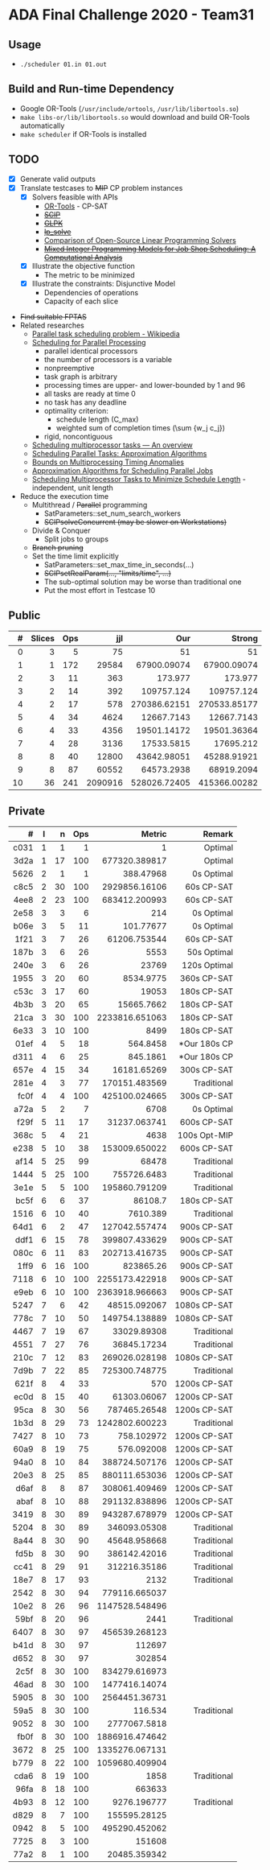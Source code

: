 # ADA Final Challenge 2020 - Team31 #

## Usage
* `./scheduler 01.in 01.out`

## Build and Run-time Dependency
* Google OR-Tools (`/usr/include/ortools`, `/usr/lib/libortools.so`)
* `make libs-or/lib/libortools.so` would download and build OR-Tools automatically
* `make scheduler` if OR-Tools is installed

## TODO
* [x] Generate valid outputs
* [x] Translate testcases to ~~MIP~~ CP problem instances
    * [x] Solvers feasible with APIs
        * [OR-Tools](https://developers.google.com/optimization "Google OR-Tools") - CP-SAT
        * ~~[SCIP](https://www.scipopt.org/ "Solving Constraint Integer Programs")~~
        * ~~[GLPK](https://www.gnu.org/software/glpk/ "GNU Linear Programming Kit")~~
        * ~~[lp_solve](http://lpsolve.sourceforge.net/5.5/ "MILP solver")~~
        * [Comparison of Open-Source Linear Programming Solvers](https://prod-ng.sandia.gov/techlib-noauth/access-control.cgi/2013/138847.pdf)
        * ~~[Mixed Integer Programming Models for Job Shop Scheduling: A Computational Analysis](https://tidel.mie.utoronto.ca/pubs/JSP_CandOR_2016.pdf)~~
    * [x] Illustrate the objective function
        * The metric to be minimized
    * [x] Illustrate the constraints: Disjunctive Model
        * Dependencies of operations
        * Capacity of each slice
* ~~Find suitable FPTAS~~
* Related researches
    * [Parallel task scheduling problem - Wikipedia](https://en.wikipedia.org/wiki/Parallel_task_scheduling_problem)
    * [Scheduling for Parallel Processing](https://link.springer.com/book/10.1007%2F978-1-84882-310-5)
        * parallel identical processors
        * the number of processors is a variable
        * nonpreemptive
        * task graph is arbitrary
        * processing times are upper- and lower-bounded by 1 and 96
        * all tasks are ready at time 0
        * no task has any deadline
        * optimality criterion:
            * schedule length (C_max)
            * weighted sum of completion times (\sum {w_j c_j})
        * rigid, noncontiguous
    * [Scheduling multiprocessor tasks — An overview](https://www.sciencedirect.com/science/article/pii/0377221796001233)
    * [Scheduling Parallel Tasks: Approximation Algorithms](https://hal.inria.fr/hal-00003126/)
    * [Bounds on Multiprocessing Timing Anomalies](https://epubs.siam.org/doi/abs/10.1137/0117039)
    * [Approximation Algorithms for Scheduling Parallel Jobs](https://epubs.siam.org/doi/10.1137/080736491)
    * [Scheduling Multiprocessor Tasks to Minimize Schedule Length](https://ieeexplore.ieee.org/document/1676781) - independent, unit length
* Reduce the execution time
    * Multithread / ~~Parallel~~ programming
        * SatParameters::set_num_search_workers
        * ~~SCIPsolveConcurrent (may be slower on Workstations)~~
    * Divide & Conquer
        * Split jobs to groups
    * ~~Branch pruning~~
    * Set the time limit explicitly
        * SatParameters::set_max_time_in_seconds(...)
        * ~~SCIPsetRealParam(..., "limits/time", ...)~~
        * The sub-optimal solution may be worse than traditional one
        * Put the most effort in Testcase 10

## Public
 \# | Slices | Ops |     jjl |          Our |       Strong | Remark
--: | -----: | --: | ------: | -----------: | -----------: | -----:
  0 |      3 |   5 |      75 |     51       |     51       |    Opt
  1 |      1 | 172 |   29584 |  67900.09074 |  67900.09074 |    Opt
  2 |      3 |  11 |     363 |    173.977   |    173.977   |    Opt
  3 |      2 |  14 |     392 | 109757.124   | 109757.124   |    Opt
  4 |      2 |  17 |     578 | 270386.62151 | 270533.85177 |    Opt
  5 |      4 |  34 |    4624 |  12667.7143  |  12667.7143  |    Opt
  6 |      4 |  33 |    4356 |  19501.14172 |  19501.36364 |    Opt
  7 |      4 |  28 |    3136 |  17533.5815  |  17695.212   |    Opt
  8 |      8 |  40 |   12800 |  43642.98051 |  45288.91921 | Strong
  9 |      8 |  87 |   60552 |  64573.2938  |  68919.2094  | Strong
 10 |     36 | 241 | 2090916 | 528026.72405 | 415366.00282 |   Trad

## Private
  \# | l |  n | Ops |          Metric |       Remark
---: | - | -: | --: | --------------: | -----------:
c031 | 1 |  1 |   1 |        1        |      Optimal
3d2a | 1 | 17 | 100 |   677320.389817 |      Optimal
5626 | 2 |  1 |   1 |      388.47968  |   0s Optimal
c8c5 | 2 | 30 | 100 |  2929856.16106  |   60s CP-SAT
4ee8 | 2 | 23 | 100 |   683412.200993 |   60s CP-SAT
2e58 | 3 |  3 |   6 |      214        |   0s Optimal
b06e | 3 |  5 |  11 |      101.77677  |   0s Optimal
1f21 | 3 |  7 |  26 |    61206.753544 |   60s CP-SAT
187b | 3 |  6 |  26 |     5553        |  50s Optimal
240e | 3 |  6 |  26 |    23769        | 120s Optimal
1955 | 3 | 20 |  60 |     8534.9775   |  360s CP-SAT
c53c | 3 | 17 |  60 |    19053        |  180s CP-SAT
4b3b | 3 | 20 |  65 |    15665.7662   |  180s CP-SAT
21ca | 3 | 30 | 100 |  2233816.651063 |  180s CP-SAT
6e33 | 3 | 10 | 100 |     8499        |  180s CP-SAT
01ef | 4 |  5 |  18 |      564.8458   | *Our 180s CP
d311 | 4 |  6 |  25 |      845.1861   | *Our 180s CP
657e | 4 | 15 |  34 |    16181.65269  |  300s CP-SAT
281e | 4 |  3 |  77 |   170151.483569 |  Traditional
fc0f | 4 |  4 | 100 |   425100.024665 |  300s CP-SAT
a72a | 5 |  2 |   7 |     6708        |   0s Optimal
f29f | 5 | 11 |  17 |    31237.063741 |  600s CP-SAT
368c | 5 |  4 |  21 |     4638        | 100s Opt-MIP
e238 | 5 | 10 |  38 |   153009.650022 |  600s CP-SAT
af14 | 5 | 25 |  99 |    68478        |  Traditional
1444 | 5 | 25 | 100 |   755726.6483   |  Traditional
3e1e | 5 |  5 | 100 |   195860.791209 |  Traditional
bc5f | 6 |  6 |  37 |    86108.7      |  180s CP-SAT
1516 | 6 | 10 |  40 |     7610.389    |  Traditional
64d1 | 6 |  2 |  47 |   127042.557474 |  900s CP-SAT
ddf1 | 6 | 15 |  78 |   399807.433629 |  900s CP-SAT
080c | 6 | 11 |  83 |   202713.416735 |  900s CP-SAT
1ff9 | 6 | 16 | 100 |   823865.26     |  900s CP-SAT
7118 | 6 | 10 | 100 |  2255173.422918 |  900s CP-SAT
e9eb | 6 | 10 | 100 |  2363918.966663 |  900s CP-SAT
5247 | 7 |  6 |  42 |    48515.092067 | 1080s CP-SAT
778c | 7 | 10 |  50 |   149754.138889 | 1080s CP-SAT
4467 | 7 | 19 |  67 |    33029.89308  |  Traditional
4551 | 7 | 27 |  76 |    36845.17234  |  Traditional
210c | 7 | 12 |  83 |   269026.028198 | 1080s CP-SAT
7d9b | 7 | 22 |  85 |   725300.748775 |  Traditional
621f | 8 |  4 |  33 |      570        | 1200s CP-SAT
ec0d | 8 | 15 |  40 |    61303.06067  | 1200s CP-SAT
95ca | 8 | 30 |  56 |   787465.26548  | 1200s CP-SAT
1b3d | 8 | 29 |  73 |  1242802.600223 |  Traditional
7427 | 8 | 10 |  73 |      758.102972 | 1200s CP-SAT
60a9 | 8 | 19 |  75 |      576.092008 | 1200s CP-SAT
94a0 | 8 | 10 |  84 |   388724.507176 | 1200s CP-SAT
20e3 | 8 | 25 |  85 |   880111.653036 | 1200s CP-SAT
d6af | 8 |  8 |  87 |   308061.409469 | 1200s CP-SAT
abaf | 8 | 10 |  88 |   291132.838896 | 1200s CP-SAT
3419 | 8 | 30 |  89 |   943287.678979 | 1200s CP-SAT
5204 | 8 | 30 |  89 |   346093.05308  |  Traditional
8a44 | 8 | 30 |  90 |    45648.958668 |  Traditional
fd5b | 8 | 30 |  90 |   386142.42016  |  Traditional
cc41 | 8 | 29 |  91 |   312216.35186  |  Traditional
18e7 | 8 | 17 |  93 |     2132        |  Traditional
2542 | 8 | 30 |  94 |   779116.665037
10e2 | 8 | 26 |  96 |  1147528.548496
59bf | 8 | 20 |  96 |     2441        |  Traditional
6407 | 8 | 30 |  97 |   456539.268123
b41d | 8 | 30 |  97 |   112697
d652 | 8 | 30 |  97 |   302854
2c5f | 8 | 30 | 100 |   834279.616973
46ad | 8 | 30 | 100 |  1477416.14074
5905 | 8 | 30 | 100 |  2564451.36731
59a5 | 8 | 30 | 100 |      116.534    |  Traditional
9052 | 8 | 30 | 100 |  2777067.5818
fb0f | 8 | 30 | 100 |  1886916.474642
3672 | 8 | 25 | 100 |  1335276.067131
b779 | 8 | 22 | 100 |  1059680.409904
cda6 | 8 | 19 | 100 |     1858        |  Traditional
96fa | 8 | 18 | 100 |   663633
4b93 | 8 | 12 | 100 |     9276.196777 |  Traditional
d829 | 8 |  7 | 100 |   155595.28125
0942 | 8 |  5 | 100 |   495290.452062
7725 | 8 |  3 | 100 |   151608
77a2 | 8 |  1 | 100 |    20485.359342
